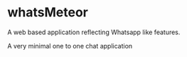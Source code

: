 # whatsMeteor

A web based application reflecting Whatsapp like features.

A very minimal one to one chat application
